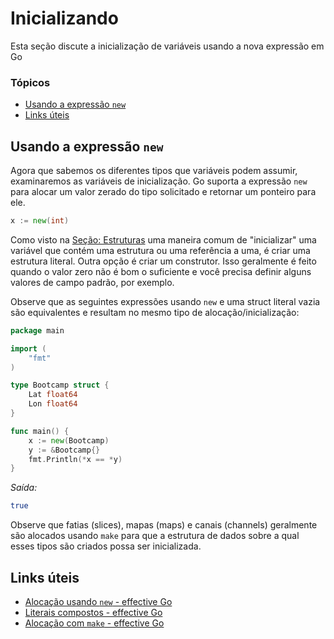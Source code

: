 # Inicializando <!-- omit in toc -->
Esta seção discute a inicialização de variáveis ​​usando a nova expressão em Go

### Tópicos
- [Usando a expressão `new`](#usando-a-express%c3%a3o-new)
- [Links úteis](#links-%c3%bateis)

## Usando a expressão `new`

Agora que sabemos os diferentes tipos que variáveis ​​podem assumir, examinaremos as variáveis ​​de inicialização. Go suporta a expressão `new` para alocar um valor zerado do tipo solicitado e retornar um ponteiro para ele.

```go
x := new(int)
```

Como visto na [Seção: Estruturas](../04%20-%20Structs) uma maneira comum de "inicializar" uma variável que contém uma estrutura ou uma referência a uma, é criar uma estrutura literal. Outra opção é criar um construtor. Isso geralmente é feito quando o valor zero não é bom o suficiente e você precisa definir alguns valores de campo padrão, por exemplo.

Observe que as seguintes expressões usando `new` e uma struct literal vazia são equivalentes e resultam no mesmo tipo de alocação/inicialização:

```go
package main

import (
	"fmt"
)

type Bootcamp struct {
	Lat float64
	Lon float64
}

func main() {
	x := new(Bootcamp)
	y := &Bootcamp{}
	fmt.Println(*x == *y)
}
```
*Saída:*
```bash
true
```

Observe que fatias (slices), mapas (maps) e canais (channels) geralmente são alocados usando `make` para que a estrutura de dados sobre a qual esses tipos são criados possa ser inicializada.

## Links úteis
- [Alocação usando `new` - effective Go](http://golang.org/doc/effective_go.html#allocation_new)
- [Literais compostos - effective Go](http://golang.org/doc/effective_go.html#composite_literals)
- [Alocação com `make` - effective Go](http://golang.org/doc/effective_go.html#allocation_make)